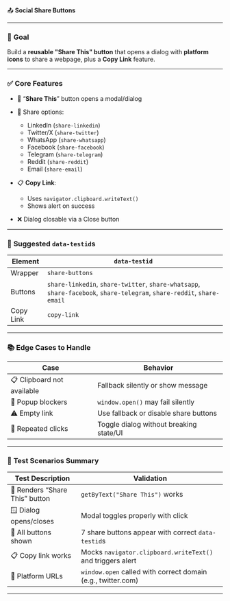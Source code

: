 📤 **Social Share Buttons**

---

### 🧠 **Goal**

Build a **reusable "Share This" button** that opens a dialog with **platform icons** to share a webpage, plus a **Copy Link** feature.

---

### ✅ **Core Features**

* 🔘 “**Share This**” button opens a modal/dialog
* 🔗 Share options:

  * LinkedIn (`share-linkedin`)
  * Twitter/X (`share-twitter`)
  * WhatsApp (`share-whatsapp`)
  * Facebook (`share-facebook`)
  * Telegram (`share-telegram`)
  * Reddit (`share-reddit`)
  * Email (`share-email`)
* 📋 **Copy Link**:

  * Uses `navigator.clipboard.writeText()`
  * Shows alert on success
* ❌ Dialog closable via a Close button

---

### 🧪 **Suggested `data-testid`s**

| Element   | `data-testid`                                                                                                          |
| --------- | ---------------------------------------------------------------------------------------------------------------------- |
| Wrapper   | `share-buttons`                                                                                                        |
| Buttons   | `share-linkedin`, `share-twitter`, `share-whatsapp`, `share-facebook`, `share-telegram`, `share-reddit`, `share-email` |
| Copy Link | `copy-link`                                                                                                            |

---

### 📚 **Edge Cases to Handle**

| Case                       | Behavior                                |
| -------------------------- | --------------------------------------- |
| 📋 Clipboard not available | Fallback silently or show message       |
| 🧱 Popup blockers          | `window.open()` may fail silently       |
| ⚠️ Empty link              | Use fallback or disable share buttons   |
| 🔁 Repeated clicks         | Toggle dialog without breaking state/UI |

---

### 🧪 **Test Scenarios Summary**

| Test Description               | Validation                                                   |
| ------------------------------ | ------------------------------------------------------------ |
| 🔘 Renders “Share This” button | `getByText("Share This")` works                              |
| 🪟 Dialog opens/closes         | Modal toggles properly with click                            |
| 📱 All buttons shown           | 7 share buttons appear with correct `data-testid`s           |
| 📋 Copy link works             | Mocks `navigator.clipboard.writeText()` and triggers alert   |
| 🔗 Platform URLs               | `window.open` called with correct domain (e.g., twitter.com) |

---



